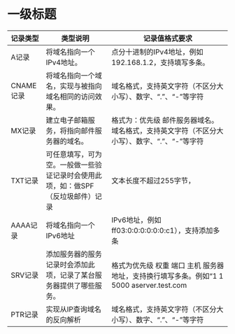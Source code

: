 # 一级标题

| 记录类型 | 类型说明 | 记录值格式要求 |
| --- | --- | --- |
| A记录 | 将域名指向一个IPv4地址。 | 点分十进制的IPv4地址，例如192.168.1.2，支持填写多条。|
| CNAME记录 | 将域名指向一个域名，实现与被指向域名相同的访问效果。| 域名格式，支持英文字符（不区分大小写）、数字、“.”、“-”等字符 |
| MX记录 | 建立电子邮箱服务，将指向邮件服务器的域名。 | 格式为：优先级 邮件服务器域名。域名格式，支持英文字符（不区分大小写）、数字、“.”、“-”等字符 |
| TXT记录 | 可任意填写，可为空。一般做一些验证记录时会使用此项，如：做SPF（反垃圾邮件）记录 | 文本长度不超过255字节， |
| AAAA记录 | 将域名指向一个IPv6地址 | IPv6地址，例如ff03:0:0:0:0:0:0:c1），支持添加多条 |
| SRV记录 | 添加服务器的服务记录时会添加此项，记录了某台服务器提供了哪些服务。| 格式为优先级 权重 端口 主机 服务器地址，支持换行填写多条。例如“1 1 5000 aserver.test.com |
| PTR记录 | 实现从IP查询域名的反向解析 | 域名格式，支持英文字符（不区分大小写）、数字、“.”、“-”等字符 |
